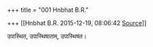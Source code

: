 +++
title = "001 Hnbhat B.R."

+++
[[Hnbhat B.R.	2015-12-19, 08:06:42 [Source](https://groups.google.com/g/samskrita/c/NfiVkps1SvY)]]



उपास्थित, उपास्थिषाताम्, उपास्थिषत।

